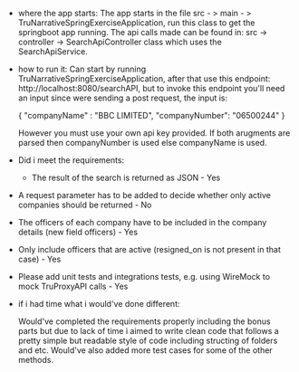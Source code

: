 - where the app starts:
  The app starts in the file src - > main - > TruNarrativeSpringExerciseApplication, run this class to get the springboot app running.
  The api calls made can be found in: src -> controller -> SearchApiController class which uses the SearchApiService.

- how to run it:
  Can start by running TruNarrativeSpringExerciseApplication, after that use this endpoint: http://localhost:8080/searchAPI, but to invoke this endpoint 
  you'll need an input since were sending a post request, the input is: 
  
  {
  "companyName" : "BBC LIMITED",
  "companyNumber": "06500244"
  }
  
  However you must use your own api key provided.
  If both arugments are parsed then companyNumber is used else companyName is used.
  

- Did i meet the requirements:
  - The result of the search is returned as JSON - Yes
-   A request parameter has to be added to decide whether only active companies should be returned - No
-   The officers of each company have to be included in the company details (new field officers) - Yes
-   Only include officers that are active (resigned_on is not present in that case) - Yes
-   Please add unit tests and integrations tests, e.g. using WireMock to mock TruProxyAPI calls - Yes

- if i had time what i would've done different:

  Would've completed the requirements properly including the bonus parts but due to lack of time i aimed to write clean code that follows a 
  pretty simple but readable style of code including structing of folders and etc. Would've also added more test cases for some of the other methods.
  
  

